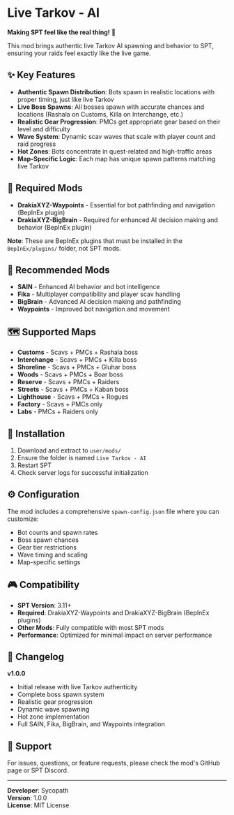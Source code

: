 # Live Tarkov - AI

**Making SPT feel like the real thing!** 🎯

This mod brings authentic live Tarkov AI spawning and behavior to SPT, ensuring your raids feel exactly like the live game.

## ✨ Key Features

- **Authentic Spawn Distribution**: Bots spawn in realistic locations with proper timing, just like live Tarkov
- **Live Boss Spawns**: All bosses spawn with accurate chances and locations (Rashala on Customs, Killa on Interchange, etc.)
- **Realistic Gear Progression**: PMCs get appropriate gear based on their level and difficulty
- **Wave System**: Dynamic scav waves that scale with player count and raid progress
- **Hot Zones**: Bots concentrate in quest-related and high-traffic areas
- **Map-Specific Logic**: Each map has unique spawn patterns matching live Tarkov

## 🔧 Required Mods

- **DrakiaXYZ-Waypoints** - Essential for bot pathfinding and navigation (BepInEx plugin)
- **DrakiaXYZ-BigBrain** - Required for enhanced AI decision making and behavior (BepInEx plugin)

**Note**: These are BepInEx plugins that must be installed in the `BepInEx/plugins/` folder, not SPT mods.

## 🎯 Recommended Mods

- **SAIN** - Enhanced AI behavior and bot intelligence
- **Fika** - Multiplayer compatibility and player scav handling
- **BigBrain** - Advanced AI decision making and pathfinding
- **Waypoints** - Improved bot navigation and movement

## 🗺️ Supported Maps

- **Customs** - Scavs + PMCs + Rashala boss
- **Interchange** - Scavs + PMCs + Killa boss  
- **Shoreline** - Scavs + PMCs + Gluhar boss
- **Woods** - Scavs + PMCs + Boar boss
- **Reserve** - Scavs + PMCs + Raiders
- **Streets** - Scavs + PMCs + Kaban boss
- **Lighthouse** - Scavs + PMCs + Rogues
- **Factory** - Scavs + PMCs only
- **Labs** - PMCs + Raiders only

## 🚀 Installation

1. Download and extract to `user/mods/`
2. Ensure the folder is named `Live Tarkov - AI`
3. Restart SPT
4. Check server logs for successful initialization

## ⚙️ Configuration

The mod includes a comprehensive `spawn-config.json` file where you can customize:
- Bot counts and spawn rates
- Boss spawn chances
- Gear tier restrictions
- Wave timing and scaling
- Map-specific settings

## 🎮 Compatibility

- **SPT Version**: 3.11+
- **Required**: DrakiaXYZ-Waypoints and DrakiaXYZ-BigBrain (BepInEx plugins)
- **Other Mods**: Fully compatible with most SPT mods
- **Performance**: Optimized for minimal impact on server performance

## 📝 Changelog

**v1.0.0**
- Initial release with live Tarkov authenticity
- Complete boss spawn system
- Realistic gear progression
- Dynamic wave spawning
- Hot zone implementation
- Full SAIN, Fika, BigBrain, and Waypoints integration

## 🤝 Support

For issues, questions, or feature requests, please check the mod's GitHub page or SPT Discord.

---

**Developer**: Sycopath  
**Version**: 1.0.0  
**License**: MIT License
